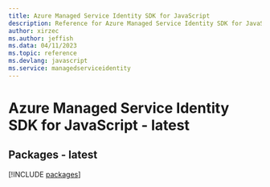 ```yaml
---
title: Azure Managed Service Identity SDK for JavaScript
description: Reference for Azure Managed Service Identity SDK for JavaScript
author: xirzec
ms.author: jeffish
ms.data: 04/11/2023
ms.topic: reference
ms.devlang: javascript
ms.service: managedserviceidentity
---
```

# Azure Managed Service Identity SDK for JavaScript - latest
## Packages - latest
[!INCLUDE [packages](managed-service-identity-index.md)]